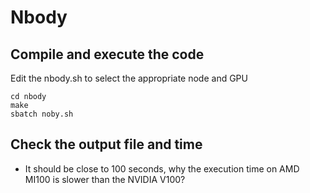 # Nbody

## Compile and execute the code

Edit the nbody.sh to select the appropriate node and GPU

```
cd nbody
make
sbatch noby.sh
```

## Check the output file and time

* It should be close to 100 seconds, why the execution time on AMD MI100 is slower than the NVIDIA V100?
